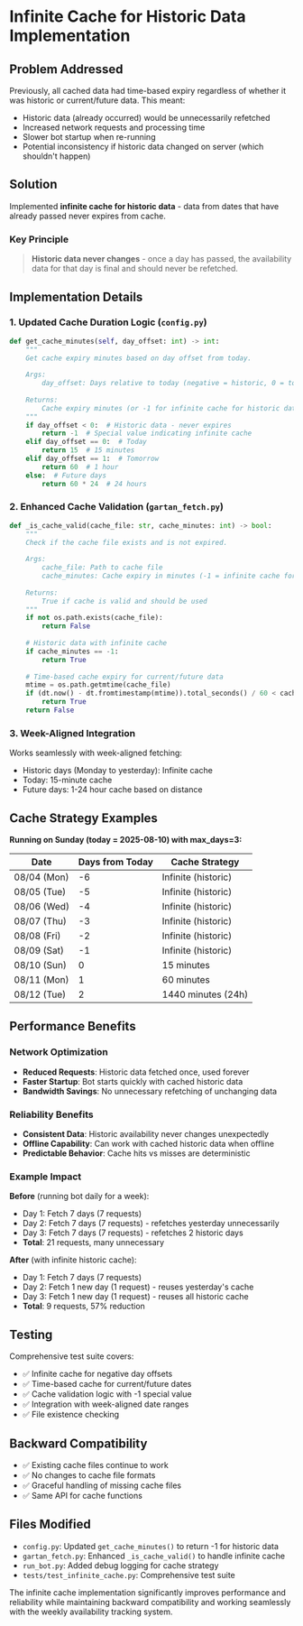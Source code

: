 # Infinite Cache for Historic Data Implementation

## Problem Addressed

Previously, all cached data had time-based expiry regardless of whether it was historic or current/future data. This meant:

- Historic data (already occurred) would be unnecessarily refetched
- Increased network requests and processing time
- Slower bot startup when re-running
- Potential inconsistency if historic data changed on server (which shouldn't happen)

## Solution

Implemented **infinite cache for historic data** - data from dates that have already passed never expires from cache.

### Key Principle

> **Historic data never changes** - once a day has passed, the availability data for that day is final and should never be refetched.

## Implementation Details

### 1. Updated Cache Duration Logic (`config.py`)

```python
def get_cache_minutes(self, day_offset: int) -> int:
    """
    Get cache expiry minutes based on day offset from today.
    
    Args:
        day_offset: Days relative to today (negative = historic, 0 = today, positive = future)
        
    Returns:
        Cache expiry minutes (or -1 for infinite cache for historic data)
    """
    if day_offset < 0:  # Historic data - never expires
        return -1  # Special value indicating infinite cache
    elif day_offset == 0:  # Today
        return 15  # 15 minutes
    elif day_offset == 1:  # Tomorrow
        return 60  # 1 hour
    else:  # Future days
        return 60 * 24  # 24 hours
```

### 2. Enhanced Cache Validation (`gartan_fetch.py`)

```python
def _is_cache_valid(cache_file: str, cache_minutes: int) -> bool:
    """
    Check if the cache file exists and is not expired.
    
    Args:
        cache_file: Path to cache file
        cache_minutes: Cache expiry in minutes (-1 = infinite cache for historic data)
        
    Returns:
        True if cache is valid and should be used
    """
    if not os.path.exists(cache_file):
        return False
    
    # Historic data with infinite cache
    if cache_minutes == -1:
        return True
    
    # Time-based cache expiry for current/future data
    mtime = os.path.getmtime(cache_file)
    if (dt.now() - dt.fromtimestamp(mtime)).total_seconds() / 60 < cache_minutes:
        return True
    return False
```

### 3. Week-Aligned Integration

Works seamlessly with week-aligned fetching:
- Historic days (Monday to yesterday): Infinite cache
- Today: 15-minute cache
- Future days: 1-24 hour cache based on distance

## Cache Strategy Examples

**Running on Sunday (today = 2025-08-10) with max_days=3:**

| Date        | Days from Today | Cache Strategy      |
|-------------|-----------------|---------------------|
| 08/04 (Mon) | -6              | Infinite (historic) |
| 08/05 (Tue) | -5              | Infinite (historic) |
| 08/06 (Wed) | -4              | Infinite (historic) |
| 08/07 (Thu) | -3              | Infinite (historic) |
| 08/08 (Fri) | -2              | Infinite (historic) |
| 08/09 (Sat) | -1              | Infinite (historic) |
| 08/10 (Sun) | 0               | 15 minutes          |
| 08/11 (Mon) | 1               | 60 minutes          |
| 08/12 (Tue) | 2               | 1440 minutes (24h)  |

## Performance Benefits

### Network Optimization
- **Reduced Requests**: Historic data fetched once, used forever
- **Faster Startup**: Bot starts quickly with cached historic data
- **Bandwidth Savings**: No unnecessary refetching of unchanging data

### Reliability Benefits
- **Consistent Data**: Historic availability never changes unexpectedly
- **Offline Capability**: Can work with cached historic data when offline
- **Predictable Behavior**: Cache hits vs misses are deterministic

### Example Impact

**Before** (running bot daily for a week):
- Day 1: Fetch 7 days (7 requests)
- Day 2: Fetch 7 days (7 requests) - refetches yesterday unnecessarily
- Day 3: Fetch 7 days (7 requests) - refetches 2 historic days
- **Total**: 21 requests, many unnecessary

**After** (with infinite historic cache):
- Day 1: Fetch 7 days (7 requests)
- Day 2: Fetch 1 new day (1 request) - reuses yesterday's cache
- Day 3: Fetch 1 new day (1 request) - reuses all historic cache
- **Total**: 9 requests, 57% reduction

## Testing

Comprehensive test suite covers:
- ✅ Infinite cache for negative day offsets
- ✅ Time-based cache for current/future dates
- ✅ Cache validation logic with -1 special value
- ✅ Integration with week-aligned date ranges
- ✅ File existence checking

## Backward Compatibility

- ✅ Existing cache files continue to work
- ✅ No changes to cache file formats
- ✅ Graceful handling of missing cache files
- ✅ Same API for cache functions

## Files Modified

- `config.py`: Updated `get_cache_minutes()` to return -1 for historic data
- `gartan_fetch.py`: Enhanced `_is_cache_valid()` to handle infinite cache
- `run_bot.py`: Added debug logging for cache strategy
- `tests/test_infinite_cache.py`: Comprehensive test suite

The infinite cache implementation significantly improves performance and reliability while maintaining backward compatibility and working seamlessly with the weekly availability tracking system.
